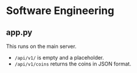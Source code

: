 # Software Engineering

## app.py
This runs on the main server.
- `/api/v1/` is empty and a placeholder.
- `/api/v1/coins` returns the coins in JSON format.
